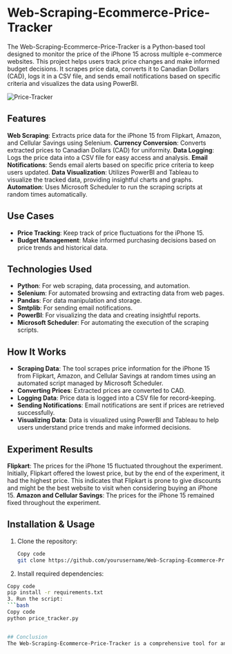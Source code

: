 # Web-Scraping-Ecommerce-Price-Tracker
The Web-Scraping-Ecommerce-Price-Tracker is a Python-based tool designed to monitor the price of the iPhone 15 across multiple e-commerce websites. This project helps users track price changes and make informed budget decisions. It scrapes price data, converts it to Canadian Dollars (CAD), logs it in a CSV file, and sends email notifications based on specific criteria and visualizes the data using PowerBI.

<img src = "" alt = "Price-Tracker" />

## Features
**Web Scraping**: Extracts price data for the iPhone 15 from Flipkart, Amazon, and Cellular Savings using Selenium.
**Currency Conversion**: Converts extracted prices to Canadian Dollars (CAD) for uniformity.
**Data Logging**: Logs the price data into a CSV file for easy access and analysis.
**Email Notifications**: Sends email alerts based on specific price criteria to keep users updated.
**Data Visualization**: Utilizes PowerBI and Tableau to visualize the tracked data, providing insightful charts and graphs.
**Automation**: Uses Microsoft Scheduler to run the scraping scripts at random times automatically.

## Use Cases
- **Price Tracking**: Keep track of price fluctuations for the iPhone 15.
- **Budget Management**: Make informed purchasing decisions based on price trends and historical data.

## Technologies Used
- **Python**: For web scraping, data processing, and automation.
- **Selenium**: For automated browsing and extracting data from web pages.
- **Pandas**: For data manipulation and storage.
- **Smtplib**: For sending email notifications.
- **PowerBI**: For visualizing the data and creating insightful reports.
- **Microsoft Scheduler**: For automating the execution of the scraping scripts.

## How It Works
- **Scraping Data**: The tool scrapes price information for the iPhone 15 from Flipkart, Amazon, and Cellular Savings at random times using an automated script managed by Microsoft Scheduler.
- **Converting Prices**: Extracted prices are converted to CAD.
- **Logging Data**: Price data is logged into a CSV file for record-keeping.
- **Sending Notifications**: Email notifications are sent if prices are retrieved successfully.
- **Visualizing Data**: Data is visualized using PowerBI and Tableau to help users understand price trends and make informed decisions.

## Experiment Results
**Flipkart**: The prices for the iPhone 15 fluctuated throughout the experiment. Initially, Flipkart offered the lowest price, but by the end of the experiment, it had the highest price. This indicates that Flipkart is prone to give discounts and might be the best website to visit when considering buying an iPhone 15.
**Amazon and Cellular Savings**: The prices for the iPhone 15 remained fixed throughout the experiment.

## Installation & Usage
1. Clone the repository:
   ```bash
   Copy code
   git clone https://github.com/yourusername/Web-Scraping-Ecommerce-Price-Tracker.git
   
2. Install required dependencies:
  ```bash
  Copy code
  pip install -r requirements.txt
3. Run the script:
  ```bash
  Copy code
  python price_tracker.py


## Conclusion
The Web-Scraping-Ecommerce-Price-Tracker is a comprehensive tool for anyone looking to monitor the price of the iPhone 15 effectively. Its ability to convert prices to CAD, log data, send notifications, and visualize trends makes it an ideal solution for budget-conscious shoppers and data enthusiasts alike. Based on the experiment results, Flipkart may offer the best deals on the iPhone 15 due to its price fluctuations and discount patterns.
